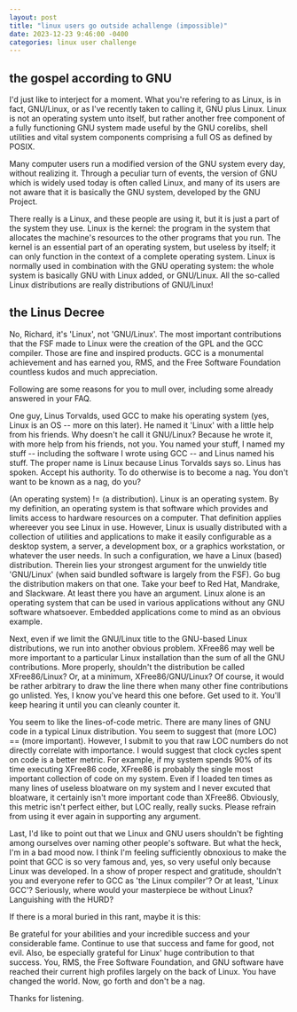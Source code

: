 ```yaml
---
layout: post
title: "linux users go outside achallenge (impossible)"
date: 2023-12-23 9:46:00 -0400
categories: linux user challenge
---
```

## the gospel according to GNU
I'd just like to interject for a moment. What you're refering to as Linux, is in fact, GNU/Linux, or as I've recently taken to calling it, GNU plus Linux. Linux is not an operating system unto itself, but rather another free component of a fully functioning GNU system made useful by the GNU corelibs, shell utilities and vital system components comprising a full OS as defined by POSIX.

Many computer users run a modified version of the GNU system every day, without realizing it. Through a peculiar turn of events, the version of GNU which is widely used today is often called Linux, and many of its users are not aware that it is basically the GNU system, developed by the GNU Project.

There really is a Linux, and these people are using it, but it is just a part of the system they use. Linux is the kernel: the program in the system that allocates the machine's resources to the other programs that you run. The kernel is an essential part of an operating system, but useless by itself; it can only function in the context of a complete operating system. Linux is normally used in combination with the GNU operating system: the whole system is basically GNU with Linux added, or GNU/Linux. All the so-called Linux distributions are really distributions of GNU/Linux!

## the Linus Decree
No, Richard, it's 'Linux', not 'GNU/Linux'. The most important contributions that the FSF made to Linux were the creation of the GPL and the GCC compiler. Those are fine and inspired products. GCC is a monumental achievement and has earned you, RMS, and the Free Software Foundation countless kudos and much appreciation.

Following are some reasons for you to mull over, including some already answered in your FAQ.

One guy, Linus Torvalds, used GCC to make his operating system (yes, Linux is an OS -- more on this later). He named it 'Linux' with a little help from his friends. Why doesn't he call it GNU/Linux? Because he wrote it, with more help from his friends, not you. You named your stuff, I named my stuff -- including the software I wrote using GCC -- and Linus named his stuff. The proper name is Linux because Linus Torvalds says so. Linus has spoken. Accept his authority. To do otherwise is to become a nag. You don't want to be known as a nag, do you?

(An operating system) != (a distribution). Linux is an operating system. By my definition, an operating system is that software which provides and limits access to hardware resources on a computer. That definition applies whereever you see Linux in use. However, Linux is usually distributed with a collection of utilities and applications to make it easily configurable as a desktop system, a server, a development box, or a graphics workstation, or whatever the user needs. In such a configuration, we have a Linux (based) distribution. Therein lies your strongest argument for the unwieldy title 'GNU/Linux' (when said bundled software is largely from the FSF). Go bug the distribution makers on that one. Take your beef to Red Hat, Mandrake, and Slackware. At least there you have an argument. Linux alone is an operating system that can be used in various applications without any GNU software whatsoever. Embedded applications come to mind as an obvious example.

Next, even if we limit the GNU/Linux title to the GNU-based Linux distributions, we run into another obvious problem. XFree86 may well be more important to a particular Linux installation than the sum of all the GNU contributions. More properly, shouldn't the distribution be called XFree86/Linux? Or, at a minimum, XFree86/GNU/Linux? Of course, it would be rather arbitrary to draw the line there when many other fine contributions go unlisted. Yes, I know you've heard this one before. Get used to it. You'll keep hearing it until you can cleanly counter it.

You seem to like the lines-of-code metric. There are many lines of GNU code in a typical Linux distribution. You seem to suggest that (more LOC) == (more important). However, I submit to you that raw LOC numbers do not directly correlate with importance. I would suggest that clock cycles spent on code is a better metric. For example, if my system spends 90% of its time executing XFree86 code, XFree86 is probably the single most important collection of code on my system. Even if I loaded ten times as many lines of useless bloatware on my system and I never excuted that bloatware, it certainly isn't more important code than XFree86. Obviously, this metric isn't perfect either, but LOC really, really sucks. Please refrain from using it ever again in supporting any argument.

Last, I'd like to point out that we Linux and GNU users shouldn't be fighting among ourselves over naming other people's software. But what the heck, I'm in a bad mood now. I think I'm feeling sufficiently obnoxious to make the point that GCC is so very famous and, yes, so very useful only because Linux was developed. In a show of proper respect and gratitude, shouldn't you and everyone refer to GCC as 'the Linux compiler'? Or at least, 'Linux GCC'? Seriously, where would your masterpiece be without Linux? Languishing with the HURD?

If there is a moral buried in this rant, maybe it is this:

Be grateful for your abilities and your incredible success and your considerable fame. Continue to use that success and fame for good, not evil. Also, be especially grateful for Linux' huge contribution to that success. You, RMS, the Free Software Foundation, and GNU software have reached their current high profiles largely on the back of Linux. You have changed the world. Now, go forth and don't be a nag.

Thanks for listening.
